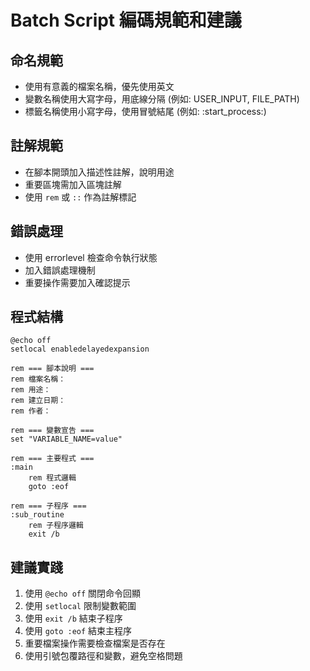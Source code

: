 # Batch Script 編碼規範和建議

## 命名規範
- 使用有意義的檔案名稱，優先使用英文
- 變數名稱使用大寫字母，用底線分隔 (例如: USER_INPUT, FILE_PATH)
- 標籤名稱使用小寫字母，使用冒號結尾 (例如: :start_process:)

## 註解規範
- 在腳本開頭加入描述性註解，說明用途
- 重要區塊需加入區塊註解
- 使用 `rem` 或 `::` 作為註解標記

## 錯誤處理
- 使用 errorlevel 檢查命令執行狀態
- 加入錯誤處理機制
- 重要操作需要加入確認提示

## 程式結構
```batch
@echo off
setlocal enabledelayedexpansion

rem === 腳本說明 ===
rem 檔案名稱：
rem 用途：
rem 建立日期：
rem 作者：

rem === 變數宣告 ===
set "VARIABLE_NAME=value"

rem === 主要程式 ===
:main
    rem 程式邏輯
    goto :eof

rem === 子程序 ===
:sub_routine
    rem 子程序邏輯
    exit /b
```

## 建議實踐
1. 使用 `@echo off` 關閉命令回顯
2. 使用 `setlocal` 限制變數範圍
3. 使用 `exit /b` 結束子程序
4. 使用 `goto :eof` 結束主程序
5. 重要檔案操作需要檢查檔案是否存在
6. 使用引號包覆路徑和變數，避免空格問題